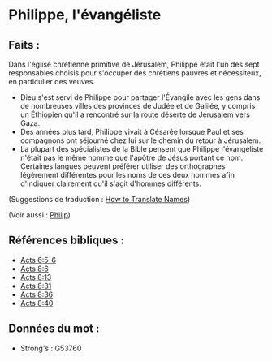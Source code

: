 # Philippe, l'évangéliste

## Faits :

Dans l'église chrétienne primitive de Jérusalem, Philippe était l'un des sept responsables choisis pour s'occuper des chrétiens pauvres et nécessiteux, en particulier des veuves.

* Dieu s'est servi de Philippe pour partager l'Évangile avec les gens dans de nombreuses villes des provinces de Judée et de Galilée, y compris un Éthiopien qu'il a rencontré sur la route déserte de Jérusalem vers Gaza.
* Des années plus tard, Philippe vivait à Césarée lorsque Paul et ses compagnons ont séjourné chez lui sur le chemin du retour à Jérusalem.
* La plupart des spécialistes de la Bible pensent que Philippe l'évangéliste n'était pas le même homme que l'apôtre de Jésus portant ce nom. Certaines langues peuvent préférer utiliser des orthographes légèrement différentes pour les noms de ces deux hommes afin d'indiquer clairement qu'il s'agit d'hommes différents.

(Suggestions de traduction : [How to Translate Names](rc://en/ta/man/translate/translate-names))

(Voir aussi : [Philip](../names/philiptheapostle.md))

## Références bibliques :

* [Acts 6:5-6](rc://en/tn/help/act/06/05)
* [Acts 8:6](rc://en/tn/help/act/08/06)
* [Acts 8:13](rc://en/tn/help/act/08/13)
* [Acts 8:31](rc://en/tn/help/act/08/31)
* [Acts 8:36](rc://en/tn/help/act/08/36)
* [Acts 8:40](rc://en/tn/help/act/08/40)

## Données du mot :

* Strong's : G53760

